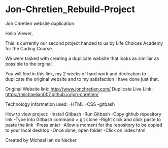# Jon-Chretien_Rebuild-Project
Jon Chretien website duplication


Hello Viewer,

This is currently our second project handed to us by Life Choices Academy for the Coding Course.

We were tasked with creating a duplicate website that looks as similiar as possible to the orginal.

You will find in this link, my 2 weeks of hard work and dedication to duplicate the original website
and to my satisfaction I have done just that.

Original Website link: http://www.jonchretien.com/
Duplicate Live Link: https://michaelian007.github.io/jon-chretien/

Technology information used:
-HTML
-CSS
-gitbash

How to view project:
-Install Gitbash
-Run Gitbash
-Copy github repository link
-Type into Gitbash command = git clone
-Right click and click paste to paste the link
-Press enter
-Allow a moment for the repository to be copied to your local desktop
-Once done, open folder
-Click on index.html

Created by Michael Ian de Necker
